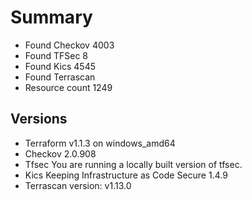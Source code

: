 # Summary

- Found Checkov 4003
- Found TFSec 8
- Found Kics 4545
- Found Terrascan
- Resource count 1249

## Versions

- Terraform v1.1.3 on windows_amd64
- Checkov 2.0.908
- Tfsec You are running a locally built version of tfsec.
- Kics Keeping Infrastructure as Code Secure 1.4.9
- Terrascan version: v1.13.0
